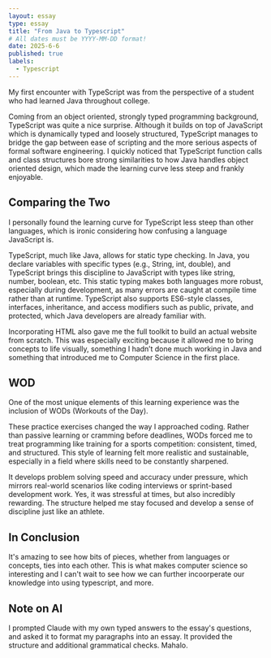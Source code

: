 ```yaml
---
layout: essay
type: essay
title: "From Java to Typescript"
# All dates must be YYYY-MM-DD format!
date: 2025-6-6
published: true
labels:
  - Typescript
---
```


My first encounter with TypeScript was from the perspective of a student who had learned Java throughout college. 

Coming from an object oriented, strongly typed programming background, TypeScript was quite a nice surprise. Although it builds on top of JavaScript which is dynamically typed and loosely structured, TypeScript manages to bridge the gap between ease of scripting and the more serious aspects of formal software engineering. I quickly noticed that TypeScript function calls and class structures bore strong similarities to how Java handles object oriented design, which made the learning curve less steep and frankly enjoyable.


## Comparing the Two

I personally found the learning curve for TypeScript less steep than other languages, which is ironic considering how confusing a language JavaScript is. 

TypeScript, much like Java, allows for static type checking. In Java, you declare variables with specific types (e.g., String, int, double), and TypeScript brings this discipline to JavaScript with types like string, number, boolean, etc. This static typing makes both languages more robust, especially during development, as many errors are caught at compile time rather than at runtime. TypeScript also supports ES6-style classes, interfaces, inheritance, and access modifiers such as public, private, and protected, which Java developers are already familiar with.

Incorporating HTML also gave me the full toolkit to build an actual website from scratch. This was especially exciting because it allowed me to bring concepts to life visually, something I hadn’t done much working in Java and something that introduced me to Computer Science in the first place.

## WOD

One of the most unique elements of this learning experience was the inclusion of WODs (Workouts of the Day). 

These practice exercises changed the way I approached coding. Rather than passive learning or cramming before deadlines, WODs forced me to treat programming like  training for a sports competition: consistent, timed, and structured. This style of learning felt more realistic and sustainable, especially in a field where skills need to be constantly sharpened.

It develops problem solving speed and accuracy under pressure, which mirrors real-world scenarios like coding interviews or sprint-based development work. Yes, it was stressful at times, but also incredibly rewarding. The structure helped me stay focused and develop a sense of discipline just like an athlete.


## In Conclusion

It's amazing to see how bits of pieces, whether from languages or concepts, ties into each other. This is what makes computer science so interesting and I can't wait to see how we can further incoorperate our knowledge into using typescript, and more. 

 

## Note on AI
I prompted Claude with my own typed answers to the essay's questions, and asked it to format my paragraphs into an essay. It provided the structure and additional grammatical checks. Mahalo.
